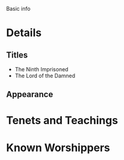 Basic info
# Details
## Titles
- The Ninth Imprisoned
- The Lord of the Damned
## Appearance

# Tenets and Teachings
# Known Worshippers
